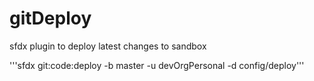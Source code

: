 gitDeploy
============

sfdx plugin to deploy latest changes to sandbox

'''sfdx git:code:deploy -b master -u devOrgPersonal -d config/deploy'''